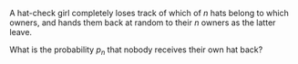 A hat-check girl completely loses track of which of $n$ hats belong to which owners, and hands them back at random to their $n$ owners as the latter leave.

What is the probability $p_n$ that nobody receives their own hat back?
